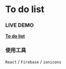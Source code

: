 # To do list

### LIVE DEMO
__[To do list](https://to-do-list-3847b.web.app/)__

### 使用工具

 `React` / `Firebase` /  `ionicons`  

